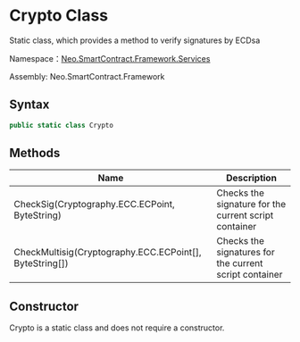 # Crypto Class

Static class, which provides a method to verify signatures by ECDsa

Namespace：[Neo.SmartContract.Framework.Services](index.md)

Assembly: Neo.SmartContract.Framework

## Syntax

```cs
public static class Crypto
```

## Methods

| Name                                   | Description   |
| ---------------------------------------- | --------------- |
| CheckSig(Cryptography.ECC.ECPoint, ByteString)          | Checks the signature for the current script container |
| CheckMultisig(Cryptography.ECC.ECPoint[], ByteString[]) | Checks the signatures for the current script container |

## Constructor

Crypto is a static class and does not require a constructor.
